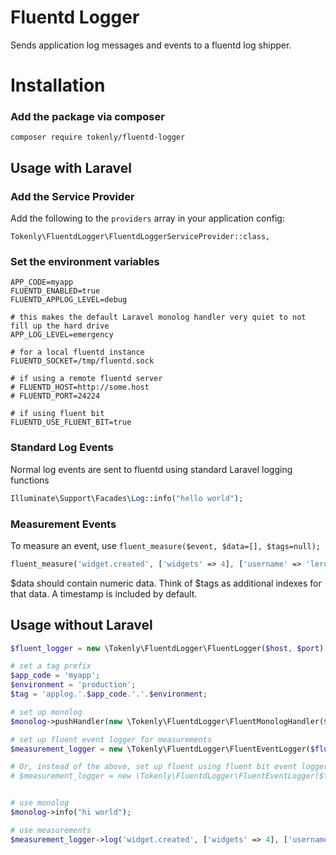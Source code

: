 # Fluentd Logger

Sends application log messages and events to a fluentd log shipper.

# Installation


### Add the package via composer

```
composer require tokenly/fluentd-logger
```

## Usage with Laravel

### Add the Service Provider

Add the following to the `providers` array in your application config:

```
Tokenly\FluentdLogger\FluentdLoggerServiceProvider::class,
```

### Set the environment variables

```
APP_CODE=myapp
FLUENTD_ENABLED=true
FLUENTD_APPLOG_LEVEL=debug

# this makes the default Laravel monolog handler very quiet to not fill up the hard drive
APP_LOG_LEVEL=emergency

# for a local fluentd instance
FLUENTD_SOCKET=/tmp/fluentd.sock

# if using a remote fluentd server
# FLUENTD_HOST=http://some.host
# FLUENTD_PORT=24224

# if using fluent bit
FLUENTD_USE_FLUENT_BIT=true
```


### Standard Log Events

Normal log events are sent to fluentd using standard Laravel logging functions

```php
Illuminate\Support\Facades\Log::info("hello world");
```

### Measurement Events

To measure an event, use `fluent_measure($event, $data=[], $tags=null);`

```php
fluent_measure('widget.created', ['widgets' => 4], ['username' => 'leroy']);
```

$data should contain numeric data.  Think of $tags as additional indexes for that data.  A timestamp is included by default.



## Usage without Laravel

```php
$fluent_logger = new \Tokenly\FluentdLogger\FluentLogger($host, $port);

# set a tag prefix
$app_code = 'myapp';
$environment = 'production';
$tag = 'applog.'.$app_code.'.'.$environment;

# set up monolog
$monolog->pushHandler(new \Tokenly\FluentdLogger\FluentMonologHandler($fluent_logger, $tag));

# set up fluent event logger for measurements
$measurement_logger = new \Tokenly\FluentdLogger\FluentEventLogger($fluent_logger, 'measure.'.$app_code.'.'.$environment);

# Or, instead of the above, set up fluent using fluent bit event logger for measurements
# $measurement_logger = new \Tokenly\FluentdLogger\FluentEventLogger($fluent_logger, 'measure.'.$app_code.'.'.$environment, [], new \Tokenly\FluentdLogger\Packer\FluentBitJsonPacker());


# use monolog
$monolog->info("hi world");

# use measurements
$measurement_logger->log('widget.created', ['widgets' => 4], ['username' => 'leroy']);

```

